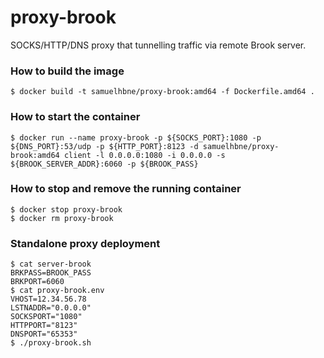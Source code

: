 # proxy-brook
SOCKS/HTTP/DNS proxy that tunnelling traffic via remote Brook server.

### How to build the image
```
$ docker build -t samuelhbne/proxy-brook:amd64 -f Dockerfile.amd64 .
```

### How to start the container
```
$ docker run --name proxy-brook -p ${SOCKS_PORT}:1080 -p ${DNS_PORT}:53/udp -p ${HTTP_PORT}:8123 -d samuelhbne/proxy-brook:amd64 client -l 0.0.0.0:1080 -i 0.0.0.0 -s ${BROOK_SERVER_ADDR}:6060 -p ${BROOK_PASS}
```

### How to stop and remove the running container
```
$ docker stop proxy-brook
$ docker rm proxy-brook
```

### Standalone proxy deployment
```
$ cat server-brook
BRKPASS=BROOK_PASS
BRKPORT=6060
$ cat proxy-brook.env
VHOST=12.34.56.78
LSTNADDR="0.0.0.0"
SOCKSPORT="1080"
HTTPPORT="8123"
DNSPORT="65353"
$ ./proxy-brook.sh
```
